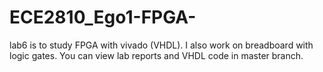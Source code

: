 # ECE2810_Ego1-FPGA-
lab6 is to study FPGA with vivado (VHDL). I also work on breadboard with logic gates.
You can view lab reports and VHDL code in master branch.
